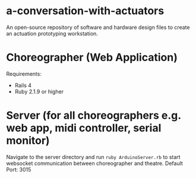 # a-conversation-with-actuators
An open-source repository of software and hardware design files to create an actuation prototyping workstation.  


# Choreographer (Web Application)
Requirements:
* Rails 4
* Ruby 2.1.9 or higher

# Server (for all choreographers e.g. web app, midi controller, serial monitor)
Navigate to the server directory and run 
`ruby ArduinoServer.rb`
to start websocket communication between choreographer and theatre.
Default Port: 3015

